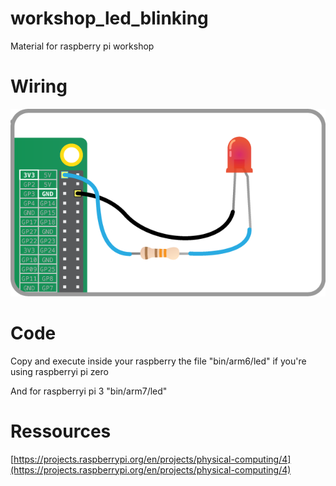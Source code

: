 # workshop_led_blinking
Material for raspberry pi workshop

# Wiring
![Lighting an LED](doc/img/led-3v3.png)

# Code

Copy and execute inside your raspberry the file "bin/arm6/led" if you're using raspberryi pi zero

And for raspberryi pi 3 "bin/arm7/led"

# Ressources

[https://projects.raspberrypi.org/en/projects/physical-computing/4](https://projects.raspberrypi.org/en/projects/physical-computing/4)
